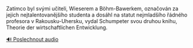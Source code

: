 
Zatímco byl svými učiteli, Wieserem a Böhm-Bawerkem, označován za jejich nejtalentovanějšího studenta a dosáhl na statut nejmladšího řádného profesora v Rakousku-Uhersku, vydal Schumpeter svou druhou knihu, Theorie der wirtschaftlichen Entwicklung.

[🔊 Poslechnout audio](/data/7-paragraphs/audio/chapter_175/para_005-Zatmco-byl-svmi-uiteli-Wieserem-a-Bhm-Bawerke.mp3)
